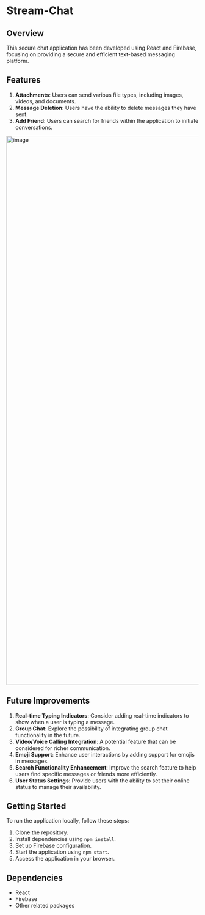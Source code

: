  # Stream-Chat
## Overview
This secure chat application has been developed using React and Firebase, focusing on providing a secure and efficient text-based messaging platform.

## Features
1. **Attachments**: Users can send various file types, including images, videos, and documents.
2. **Message Deletion**: Users have the ability to delete messages they have sent.
3. **Add Friend**: Users can search for friends within the application to initiate conversations.
<img width="1437" alt="image" src="https://github.com/Srinathkunduru/Chat-Amigo/assets/121253816/60ff9c2f-6ca4-44ed-b271-54b1043cc06c">


## Future Improvements
1. **Real-time Typing Indicators**: Consider adding real-time indicators to show when a user is typing a message.
2. **Group Chat**: Explore the possibility of integrating group chat functionality in the future.
3. **Video/Voice Calling Integration**: A potential feature that can be considered for richer communication.
4. **Emoji Support**: Enhance user interactions by adding support for emojis in messages.
5. **Search Functionality Enhancement**: Improve the search feature to help users find specific messages or friends more efficiently.
6. **User Status Settings**: Provide users with the ability to set their online status to manage their availability.

## Getting Started
To run the application locally, follow these steps:
1. Clone the repository.
2. Install dependencies using `npm install`.
3. Set up Firebase configuration.
4. Start the application using `npm start`.
5. Access the application in your browser.

## Dependencies
- React
- Firebase
- Other related packages


 

